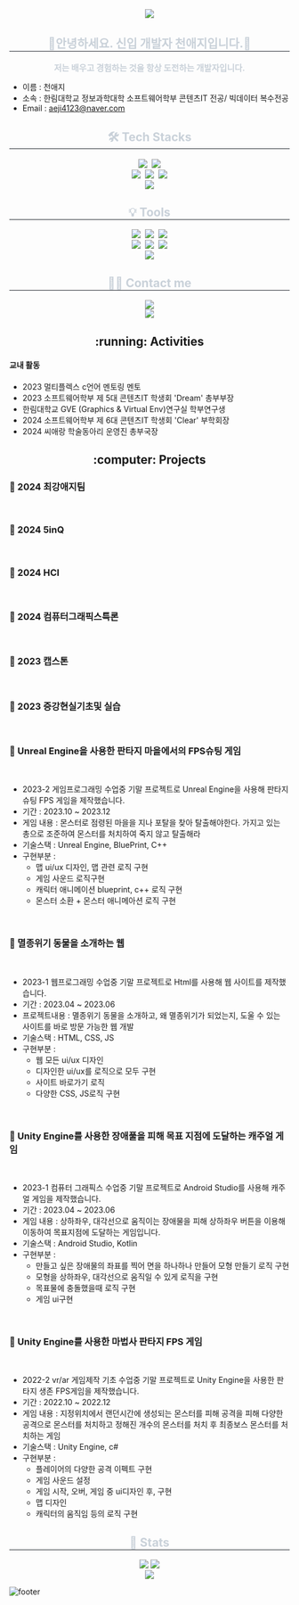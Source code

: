 <div align="center">
    <img src="https://capsule-render.vercel.app/api?type=waving&color=0:ffbdd7,100:70ffee&height=180&text=Hello%20I'm%20CheonAeji&animation=&fontColor=ffffff&fontSize=60" />
</div>

<div align="center">
    <h2 style="border-bottom: 1px solid #21262d; color: #c9d1d9;">🙌안녕하세요. 신입 개발자 천애지입니다.🙌</h2>
    <div style="font-weight: 700; font-size: 15px; text-align: center; color: #c9d1d9;">
        저는 배우고 경험하는 것을 항상 도전하는 개발자입니다.
    </div>
</div>

<div>
    <ul>
        <li><h8>이름 : 천애지</h8></li>
        <li>소속 : 한림대학교 정보과학대학 소프트웨어학부 콘텐츠IT 전공/ 빅데이터 복수전공</li>
        <li>Email : <a href=mailto:aeji4123@naver.com>aeji4123@naver.com</a></li>
    </ul>
</div>

<div align="center">
    <h2 style="border-bottom: 1px solid #21262d; color: #c9d1d9;">🛠️ Tech Stacks</h2>
    <div align="center">
        <img src="https://img.shields.io/badge/HTML-pink?style=for-the-badge&logo=html5&logoColor=white" />&nbsp
        <img src="https://img.shields.io/badge/CSS3-blue?&style=for-the-badge&logo=css3&logoColor=white" />
    </div>
    <div align="center">
        <img src="https://img.shields.io/badge/C-yellow?style=for-the-badge&logo=c&logoColor=white" />&nbsp
        <img src="https://img.shields.io/badge/C%2B%2B-00599C?style=for-the-badge&logo=c%2B%2B&logoColor=white" />&nbsp
        <img src="https://img.shields.io/badge/C%23-239120?style=for-the-badge&logo=c-sharp&logoColor=white" />
    </div>
    <div align="center">
        <img src="https://img.shields.io/badge/Java-ED8B00?style=for-the-badge&logo=openjdk&logoColor=white" />
    </div>
</div>

<div align="center">
    <h2 style="border-bottom: 1px solid #21262d; color: #c9d1d9;">💡 Tools</h2>
    <div align="center">
        <img src="https://img.shields.io/badge/git-F05033.svg?style=for-the-badge&logo=git&logoColor=white" />&nbsp
        <img src="https://img.shields.io/badge/github-181717.svg?style=for-the-badge&logo=github&logoColor=white" />&nbsp
        <img src="https://img.shields.io/badge/Unity-100000?style=for-the-badge&logo=unity&logoColor=white" />
    </div>
    <div align="center">
        <img src="https://img.shields.io/badge/adobe%20photoshop-08253c.svg?style=for-the-badge&logo=adobe%20photoshop&logoColor=37abff" />&nbsp
        <img src="https://img.shields.io/badge/figma-F24E1E.svg?style=for-the-badge&logo=figma&logoColor=white" />&nbsp
        <img src="https://img.shields.io/badge/unrealengine-%23313131.svg?style=for-the-badge&logo=unrealengine&logoColor=white" />
    </div>
    <div align="center">
        <img src="https://img.shields.io/badge/VSCode-2C2C32.svg?style=for-the-badge&logo=visual-studio-code&logoColor=22ABF3" />
    </div>
</div>

<div align="center">
    <h2 style="border-bottom: 1px solid #21262d; color: #c9d1d9;">🧑‍💻 Contact me</h2>
    <div align="center">
        <a href=mailto:a01091433085@gmail.com>
            <img src="https://img.shields.io/badge/Gmail-EA4335?style=plastic&logo=Gmail&logoColor=white&link=mailto:a01091433085@gmail.com">
        </a>
    </div>
    <div align="center">
        <a href="https://hits.seeyoufarm.com">
            <img src="https://hits.seeyoufarm.com/api/count/incr/badge.svg?url=https%3A%2F%2Fgithub.com%2FCheonAeji%2F&count_bg=%23000000&title_bg=%23000000&icon=github.svg&icon_color=%23FFFFFF&title=GitHub&edge_flat=false" />
        </a>
    </div>
</div>

<!--![Top Langs](https://github-readme-stats.vercel.app/api/top-langs/?username=yinneu&layout=compact)-->

<h2 align="center">  :running: Activities </h2>
<div>
    <h4>교내 활동</h4>
    <ul>
        <li>2023 멀티플렉스 c언어 멘토링 멘토</li>
        <li>2023 소프트웨어학부 제 5대 콘텐츠IT 학생회 'Dream' 총부부장</li>
        <li>한림대학교 GVE (Graphics & Virtual Env)연구실 학부연구생</li>
        <li>2024 소프트웨어학부 제 6대 콘텐츠IT 학생회 'Clear' 부학회장</li>
        <li>2024 씨애랑 학술동아리 운영진 총부국장</li>
    </ul>
</div>

<h2 align="center"> :computer: Projects </h2>
<div>
    <h3>🍎 2024 최강애지팀</h3> <br>
    <h3>🍊 2024 5inQ</h3> <br> 
    <h3>🍋 2024 HCI</h3> <br>
    <h3>🥦 2024 컴퓨터그래픽스특론</h3> <br>
    <h3>🐋 2023 캡스톤</h3> <br> 
    <h3>🍇 2023 증강현실기초및 실습</h3> <br>
    <h3>🍉 Unreal Engine을 사용한 판타지 마을에서의 FPS슈팅 게임</h3> <br>
    <ul>
        <li>2023-2 게임프로그래밍 수업중 기말 프로젝트로 Unreal Engine을 사용해 판타지 슈팅 FPS 게임을 제작했습니다.</li>
        <li>기간 : 2023.10 ~ 2023.12</li>
        <li>게임 내용 : 몬스터로 점령된 마을을 지나 포탈을 찾아 탈출해야한다. 가지고 있는 총으로 조준하여 몬스터를 처치하여 죽지 않고 탈출해라</li>
        <li>기술스택 : Unreal Engine, BluePrint, C++</li>
        <li>구현부분 :
            <ul>
                <li>맵 ui/ux 디자인, 맵 관련 로직 구현</li>
                <li>게임 사운드 로직구현</li>
                <li>캐릭터 애니메이션 blueprint, c++ 로직 구현</li>
                <li>몬스터 소환 + 몬스터 애니메아션 로직 구현</li>
            </ul>
        </li>
    </ul>
    <br>
    <h3>🥕 멸종위기 동물을 소개하는 웹</h3> <br>
    <ul>
        <li>2023-1 웹프로그래밍 수업중 기말 프로젝트로 Html를 사용해 웹 사이트를 제작했습니다.</li>
        <li>기간 : 2023.04 ~ 2023.06</li>
        <li>프로젝트내용 : 멸종위기 동물을 소개하고, 왜 멸종위기가 되었는지, 도울 수 있는 사이트를 바로 방문 가능한 웹 개발
</li>
        <li>기술스택 : HTML, CSS, JS</li>
        <li>구현부분 : 
            <ul>
                <li>웹 모든 ui/ux 디자인</li>
                <li>디자인한 ui/ux를 로직으로 모두 구현</li>
                <li>사이트 바로가기 로직</li>
                <li>다양한 CSS, JS로직 구현</li>
            </ul>
    </ul>
    <br>
    <h3>🍌 Unity Engine를 사용한 장애풀을 피해 목표 지점에 도달하는 캐주얼 게임</h3><br>
    <ul>
        <li>2023-1 컴퓨터 그래픽스 수업중 기말 프로젝트로 Android Studio를 사용해 캐주얼 게임을 제작했습니다.</li>
        <li>기간 : 2023.04 ~ 2023.06</li>
        <li>게임 내용 : 상하좌우, 대각선으로 움직이는 장애물을 피해 상하좌우 버튼을 이용해 이동하여 목표지점에 도달하는 게임입니다.</li>
        <li>기술스택 : Android Studio, Kotlin</li>
        <li>구현부분 : 
            <ul>
                <li>만들고 싶은 장애물의 좌표를 찍어 면을 하나하나 만들어 모형 만들기 로직 구현</li>
                <li>모형을 상하좌우, 대각선으로 움직일 수 있게 로직을 구현</li>
                <li>목표물에 충돌했을때 로직 구현</li>
                <li>게임 ui구현</li>
            </ul>
    </ul>
    <br>
    <h3>🥑 Unity Engine를 사용한 마법사 판타지 FPS 게임</h3> <br>
    <ul>
        <li>2022-2 vr/ar 게임제작 기초 수업중 기말 프로젝트로 Unity Engine을 사용한 판타지 생존 FPS게임을 제작했습니다.</li>
        <li>기간 : 2022.10 ~ 2022.12</li>
        <li>게임 내용 : 지정위치에서 랜던시간에 생성되는 몬스터를 피해 공격을 피해 다양한 공격으로 몬스터를 처치하고 정해진 개수의 몬스터를 처치 후 최종보스 몬스터를 처치하는 게임</li>
        <li>기술스택 : Unity Engine, c#</li>
        <li>구현부분 : 
            <ul>
                <li>플레이어의 다양한 공격 이펙트 구현</li>
                <li>게임 사운드 설정</li>
                <li>게임 시작, 오버, 게임 중 ui디자인 후, 구현</li>
                <li>맵 디자인</li>
                <li>캐릭터의 움직임 등의 로직 구현</li>
            </ul>
    </ul>
</div>

<div align="center">
    <h2 style="border-bottom: 1px solid #21262d; color: #c9d1d9;">🏅 Stats</h2>
    <div align="center">
        <img src="https://github-readme-stats.vercel.app/api?username=aejicheon&bg_color=30,91eae4,86A8E7&title_color=ffffff&text_color=ffffff" />
        <img src="https://github-readme-stats.vercel.app/api/top-langs/?username=aejicheon&layout=compact&bg_color=30,91eae4,86A8E7&title_color=ffffff&text_color=ffffff" />
    </div>
</div>

<div align="center">
    <a href="http://mazassumnida.wtf/api/v2/generate_badge?boj=aeji0206">
        <img src="http://mazassumnida.wtf/api/v2/generate_badge?boj=aeji0206">
    </a>
</div>

![footer](https://capsule-render.vercel.app/api?section=footer&type=waving&color=0:ffbdd7,100:70ffee)
